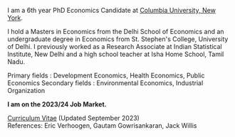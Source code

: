 I am a 6th year PhD Economics Candidate at [Columbia University, New York](https://econ.columbia.edu). 

I hold a Masters in Economics from the Delhi School of Economics and an undergraduate degree in Economics from St. Stephen's College, University of Delhi. I previously worked as a Research Associate at Indian Statistical Institute, New Delhi and a high school teacher at Isha Home School, Tamil Nadu.  

Primary fields   : Development Economics, Health Economics, Public Economics  Secondary fields : Environmental Economics, Industrial Organization

**I am on the 2023/24 Job Market.**

[Curriculum Vitae](https://k-utkarsh.github.io/pdf/uk_CV_sep2023.pdf) (Updated September 2023)  
References: Eric Verhoogen, Gautam Gowrisankaran, Jack Willis
